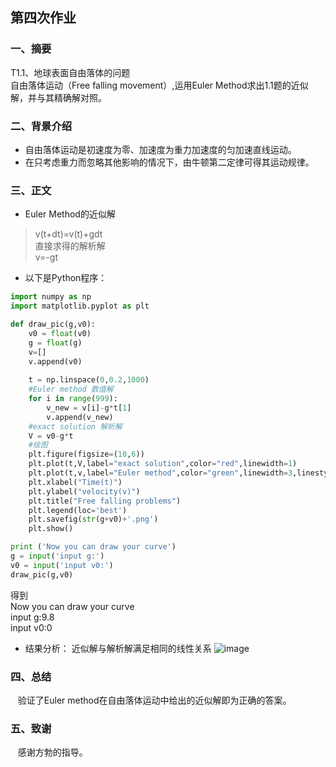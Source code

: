 ## 第四次作业

### 一、摘要
   T1.1、地球表面自由落体的问题\
    自由落体运动（Free falling movement）,运用Euler Method求出1.1题的近似解，并与其精确解对照。

### 二、背景介绍
- 自由落体运动是初速度为零、加速度为重力加速度的匀加速直线运动。
- 在只考虑重力而忽略其他影响的情况下，由牛顿第二定律可得其运动规律。

### 三、正文
* Euler Method的近似解
>v(t+dt)=v(t)+gdt\
直接求得的解析解\
>v=-gt

* 以下是Python程序：
```python
import numpy as np
import matplotlib.pyplot as plt

def draw_pic(g,v0):
    v0 = float(v0)
    g = float(g)
    v=[]
    v.append(v0)
        
    t = np.linspace(0,0.2,1000)
    #Euler method 数值解
    for i in range(999):
        v_new = v[i]-g*t[1]
        v.append(v_new)
    #exact solution 解析解
    V = v0-g*t          
    #绘图
    plt.figure(figsize=(10,6))
    plt.plot(t,V,label="exact solution",color="red",linewidth=1)
    plt.plot(t,v,label="Euler method",color="green",linewidth=3,linestyle='--')        
    plt.xlabel("Time(t)")
    plt.ylabel("velocity(v)")
    plt.title("Free falling problems")
    plt.legend(loc='best')
    plt.savefig(str(g+v0)+'.png')
    plt.show()

print ('Now you can draw your curve')
g = input('input g:')
v0 = input('input v0:')
draw_pic(g,v0)
```
得到\
Now you can draw your curve\
input g:9.8\
input v0:0


* 结果分析：
近似解与解析解满足相同的线性关系
![image](https://github.com/lilyechoC/compuational_physics_2015301510036/blob/master/04-1.png)


### 四、总结
    验证了Euler method在自由落体运动中给出的近似解即为正确的答案。
    
### 五、致谢
    感谢方勃的指导。
